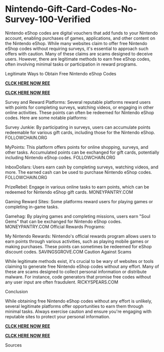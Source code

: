 # Nintendo-Gift-Card-Codes-No-Survey-100-Verified
Nintendo eShop codes are digital vouchers that add funds to your Nintendo account, enabling purchases of games, applications, and other content on the Nintendo eShop. While many websites claim to offer free Nintendo eShop codes without requiring surveys, it's essential to approach such offers with caution. Many of these claims are scams designed to deceive users. However, there are legitimate methods to earn free eShop codes, often involving minimal tasks or participation in reward programs.

Legitimate Ways to Obtain Free Nintendo eShop Codes

**[CLCK HERE NOW REE](https://tinyurl.com/nintendocard20)**

**[CLCK HERE NOW REE](https://tinyurl.com/nintendocard20)**

Survey and Reward Platforms: Several reputable platforms reward users with points for completing surveys, watching videos, or engaging in other online activities. These points can often be redeemed for Nintendo eShop codes. Here are some notable platforms:

Survey Junkie: By participating in surveys, users can accumulate points redeemable for various gift cards, including those for the Nintendo eShop. 
FOLLOWCHAIN.ORG

MyPoints: This platform offers points for online shopping, surveys, and other tasks. Accumulated points can be exchanged for gift cards, potentially including Nintendo eShop codes. 
FOLLOWCHAIN.ORG

InboxDollars: Users earn cash by completing surveys, watching videos, and more. The earned cash can be used to purchase Nintendo eShop codes. 
FOLLOWCHAIN.ORG

PrizeRebel: Engage in various online tasks to earn points, which can be redeemed for Nintendo eShop gift cards. 
MONEYPANTRY.COM

Gaming Reward Sites: Some platforms reward users for playing games or completing in-game tasks.

Gamehag: By playing games and completing missions, users earn "Soul Gems" that can be exchanged for Nintendo eShop codes. 
MONEYPANTRY.COM
Official Rewards Programs:

My Nintendo Rewards: Nintendo's official rewards program allows users to earn points through various activities, such as playing mobile games or making purchases. These points can sometimes be redeemed for eShop discount codes. 
SAVINGSGROVE.COM
Caution Against Scams

While legitimate methods exist, it's crucial to be wary of websites or tools claiming to generate free Nintendo eShop codes without any effort. Many of these are scams designed to collect personal information or distribute malware. For instance, code generators that promise free codes without any user input are often fraudulent. 
RICKYSPEARS.COM

Conclusion

While obtaining free Nintendo eShop codes without any effort is unlikely, several legitimate platforms offer opportunities to earn them through minimal tasks. Always exercise caution and ensure you're engaging with reputable sites to protect your personal information.

**[CLCK HERE NOW REE](https://tinyurl.com/nintendocard20)**

**[CLCK HERE NOW REE](https://tinyurl.com/nintendocard20)**

Sources
